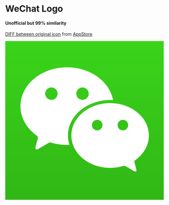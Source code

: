 # WeChat Logo

#### Unofficial but 99% similarity



[DIFF between original icon](https://github.com/RayPS/WeChat-Logo/commit/39c44a8db61d4f0131288fba1caf8bb3e4464362?diff=unified) from [AppStore](http://a1.mzstatic.com/us/r30/Purple1/v4/5e/83/b5/5e83b50a-5472-a528-cbc9-263b73d12324/icon1024x1024.png)



 ![ios_rounded](https://raw.githubusercontent.com/RayPS/WeChat-Logo/master/icon1024x1024.svg)